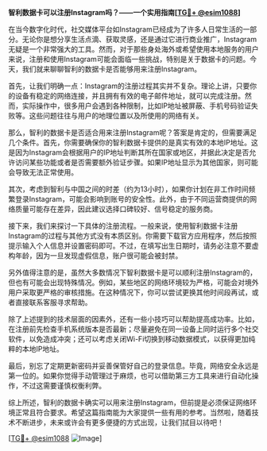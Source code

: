 **智利数据卡可以注册Instagram吗？——一个实用指南[[TG💪+ @esim1088](https://t.me/s/esim1088)]**

在当今数字化时代，社交媒体平台如Instagram已经成为了许多人日常生活的一部分。无论你是想分享生活点滴、获取灵感，还是通过它进行商业推广，Instagram无疑是一个非常强大的工具。然而，对于那些身处海外或希望使用本地服务的用户来说，注册和使用Instagram可能会面临一些挑战，特别是关于数据卡的问题。今天，我们就来聊聊智利的数据卡是否能够用来注册Instagram。

首先，让我们明确一点：Instagram的注册过程其实并不复杂。理论上讲，只要你的设备有稳定的网络连接，并且拥有有效的电子邮件地址，就可以完成注册。然而，实际操作中，很多用户会遇到各种限制，比如IP地址被屏蔽、手机号码验证失败等。这些问题往往与用户的地理位置以及所使用的网络有关。

那么，智利的数据卡是否适合用来注册Instagram呢？答案是肯定的，但需要满足几个条件。首先，你需要确保你的智利数据卡提供的是真实有效的本地IP地址。这是因为Instagram会根据用户的IP地址判断其所在国家或地区，并据此决定是否允许访问某些功能或者是否需要额外验证步骤。如果IP地址显示为其他国家，则可能会导致无法正常使用。

其次，考虑到智利与中国之间的时差（约为13小时），如果你计划在非工作时间频繁登录Instagram，可能会影响到账号的安全性。此外，由于不同运营商提供的网络质量可能存在差异，因此建议选择口碑较好、信号稳定的服务商。

接下来，我们来探讨一下具体的注册流程。一般来说，使用智利数据卡注册Instagram的过程与其他方式没有本质区别。你需要下载官方应用程序，然后按照提示输入个人信息并设置密码即可。不过，在填写出生日期时，请务必注意不要虚构年龄，因为一旦发现虚假信息，账户很可能会被封禁。

另外值得注意的是，虽然大多数情况下智利数据卡是可以顺利注册Instagram的，但也有可能会出现特殊情况。例如，某些地区的网络环境较为严格，可能会对境外用户采取更严格的审核措施。在这种情况下，你可以尝试更换其他时间段再试，或者直接联系客服寻求帮助。

除了上述提到的技术层面的因素外，还有一些小技巧可以帮助提高成功率。比如，在注册前先检查手机系统版本是否最新；尽量避免在同一设备上同时运行多个社交软件，以免造成冲突；还可以考虑关闭Wi-Fi切换到移动数据模式，以获得更加纯粹的本地IP地址。

最后，别忘了定期更新密码并妥善保管好自己的登录信息。毕竟，网络安全永远是第一位的。如果你觉得手动管理过于麻烦，也可以借助第三方工具来进行自动化操作，不过这需要谨慎权衡利弊。

综上所述，智利的数据卡确实可以用来注册Instagram，但前提是必须保证网络环境正常且符合要求。希望这篇指南能为大家提供一些有用的参考。当然啦，随着技术不断进步，未来或许会有更多便捷的方式出现，让我们拭目以待吧！

[[TG💪+ @esim1088](https://t.me/s/esim1088) ![Image](https://i.postimg.cc/4NQfJmqS/Snipaste-2025-05-13-00-14-12.png)]